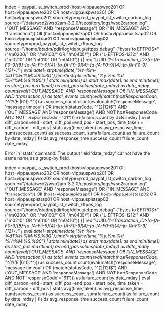 index = paypal_ist_switch_prod (host=vlppauepwso201 OR host=vlppauepwso202 OR host=vlppauspwso201 OR host=vlppauspwso202 sourcetype=prod_paypal_ist_switch_carbon_log source="/data/wso2/wso2am-3.2.0/repository/logs/wso2carbon.log" ("OUT_MESSAGE" AND "responseMessage") OR ("IN_MESSAGE" AND "transaction")) OR (host=vlppauepistsap01 OR host=vlppauepistsap02 OR host=vlppauspistsap01 OR host=vlppauspistsap02 sourcetype=prod_paypal_ist_switch_eftpos_log source="/home/istadm/pdir/log/debug/eftpos.debug" ("bytes to EFTPOS*" ("/m0200/" OR "/m0100/" OR "/m0400/")) OR ("L-EFTPOS-1212:" AND ("m0210" OR "m0110" OR "m0410")) )
| rex "UUID.*(?<Transaction_ID>[a-fA-F0-9]{8}-[a-fA-F0-9]{4}-[a-fA-F0-9]{4}-[a-fA-F0-9]{4}-[a-fA-F0-9]{12}+)"
| eval date1=strptime(date,"%Y-%m-%dT%H:%M:%S.%3Q"),time1=strptime(time,"%y.%m.%d %H:%M:%S.%9Q")
| stats min(date1) as start max(date1) as end min(time1) as start_pos max(time1) as end_pos values(date_mday) as date_mday count(eval(('OUT_MESSAGE' AND 'responseMessage') OR ('IN_MESSAGE' AND 'transaction'))) as total_events count(eval(match(hostResponseCode, "^(?!(E.*|61)).*"))) as success_count count(eval(match('responseMessage', 'message timeout') OR (match(statusCode, "^(2|12)$") AND ('OUT_MESSAGE' AND 'responseMessage') AND NOT hostResponseCode AND NOT 'responseCode'="61"))) as failure_count by date_mday
| eval diff_carbon=end - start, diff_pos=end_pos - start_pos, time_taken = diff_carbon - diff_pos
| stats avg(time_taken) as avg_response_time, sum(success_count) as success_count, sum(failure_count) as failure_count by date_mday
| fields avg_response_time success_count failure_count date_mday


Error in 'stats' command: The output field 'date_mday' cannot have the same name as a group-by field.

index = paypal_ist_switch_prod (host=vlppauepwso201 OR host=vlppauepwso202 OR host=vlppauspwso201 OR host=vlppauspwso202 sourcetype=prod_paypal_ist_switch_carbon_log source="/data/wso2/wso2am-3.2.0/repository/logs/wso2carbon.log" ("OUT_MESSAGE" AND "responseMessage") OR ("IN_MESSAGE" AND "transaction")) OR (host=vlppauepistsap01 OR host=vlppauepistsap02 OR host=vlppauspistsap01 OR host=vlppauspistsap02 sourcetype=prod_paypal_ist_switch_eftpos_log source="/home/istadm/pdir/log/debug/eftpos.debug" ("bytes to EFTPOS*" ("/m0200/" OR "/m0100/" OR "/m0400/")) OR ("L-EFTPOS-1212:" AND ("m0210" OR "m0110" OR "m0410")) )
| rex "UUID.*(?<Transaction_ID>[a-fA-F0-9]{8}-[a-fA-F0-9]{4}-[a-fA-F0-9]{4}-[a-fA-F0-9]{4}-[a-fA-F0-9]{12}+)"
| eval date1=strptime(date,"%Y-%m-%dT%H:%M:%S.%3Q"),time1=strptime(time,"%y.%m.%d %H:%M:%S.%9Q")
| stats min(date1) as start max(date1) as end min(time1) as start_pos max(time1) as end_pos values(date_mday) as date_mday count(eval(('OUT_MESSAGE' AND 'responseMessage') OR ('IN_MESSAGE' AND 'transaction'))) as total_events count(eval(match(hostResponseCode, "^(?!(E.*|61)).*"))) as success_count count(eval(match('responseMessage', 'message timeout') OR (match(statusCode, "^(2|12)$") AND ('OUT_MESSAGE' AND 'responseMessage') AND NOT hostResponseCode AND NOT 'responseCode'="61"))) as failure_count by date_mday
| eval diff_carbon=end - start, diff_pos=end_pos - start_pos, time_taken = diff_carbon - diff_pos
| stats avg(time_taken) as avg_response_time, sum(success_count) as success_count, sum(failure_count) as failure_count by date_mday
| fields avg_response_time success_count failure_count date_mday
